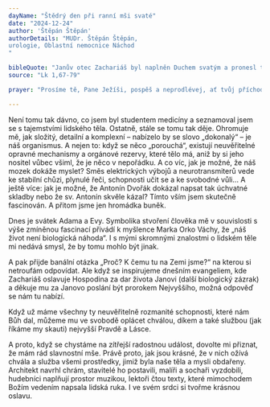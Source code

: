 ```yaml
---
dayName: "Štědrý den při ranní mši svaté"
date: "2024-12-24"
author: 'Štěpán Štěpán'
authorDetails: "MUDr. Štěpán Štěpán,
urologie, Oblastní nemocnice Náchod
"

bibleQuote: "Janův otec Zachariáš byl naplněn Duchem svatým a pronesl tato prorocká slova: „Pochválen buď Hospodin, Bůh Izraele, neboť navštívil a vykoupil svůj lid! Vzbudil nám mocného spasitele z rodu svého služebníka Davida, jak slíbil od pradávna ústy svých svatých proroků; zachránil nás od nepřátel, z rukou všech, kdo nás nenávidí. Slitoval se nad našimi otci, rozpomenul se na svou svatou smlouvu, na přísahu, kterou se zavázal našemu otci Abrahámovi: že nám dopřeje, abychom mu beze strachu a vysvobozeni z rukou nepřátel zbožně a spravedlivě sloužili po všechny dny svého života. A ty, dítě, budeš prorokem Nejvyššího, neboť půjdeš před Pánem připravit mu cestu, dát jeho lidu poznání spásy v odpuštění hříchů z milosrdné lásky našeho Boha, s kterou nás navštívil ten, který vychází z výsosti, aby zazářil těm, kdo žijí v temnotě a v stínu smrti, a uvedl naše kroky na cestu pokoje.“"
source: "Lk 1,67-79"

prayer: "Prosíme tě, Pane Ježíši, pospěš a neprodlévej, ať tvůj příchod posilní a povzbudí všechny, kdo plně důvěřují v tvou lásku. Neboť ty žiješ a kraluješ s Bohem Otcem v jednotě…"

---
```


Není tomu tak dávno, co jsem byl studentem medicíny a seznamoval jsem se s tajemstvími lidského těla. Ostatně, stále se tomu tak děje. Ohromuje mě, jak složitý, detailní a komplexní – nabízelo by se slovo „dokonalý“ – je náš organismus. A nejen to: když se něco „porouchá“, existují neuvěřitelné opravné mechanismy a orgánové rezervy, které tělo má, aniž by si jeho nositel vůbec všiml, že je něco v nepořádku. A co víc, jak je možné, že náš mozek dokáže myslet? Směs elektrických výbojů a neurotransmiterů vede ke stabilní chůzi, plynulé řeči, schopnosti učit se a ke svobodné vůli… A ještě více: jak je možné, že Antonín Dvořák dokázal napsat tak úchvatné skladby nebo že sv. Antonín skvěle kázal? Tímto vším jsem skutečně fascinován. A přitom jsme jen hromádka buněk.

Dnes je svátek Adama a Evy. Symbolika stvoření člověka mě v souvislosti s výše zmíněnou fascinací přivádí k myšlence Marka Orko Váchy, že „náš život není biologická náhoda“. I s mými skromnými znalostmi o lidském těle mi nedává smysl, že by tomu mohlo být jinak.

A pak přijde banální otázka „Proč? K čemu tu na Zemi jsme?“ na kterou si netroufám odpovídat. Ale když se inspirujeme dnešním evangeliem, kde Zachariáš oslavuje Hospodina za dar života Janovi (další biologický zázrak) a děkuje mu za Janovo poslání být prorokem Nejvyššího, možná odpověď se nám tu nabízí.

Když už máme všechny ty neuvěřitelně rozmanité schopnosti, které nám Bůh dal, můžeme mu ve svobodě oplácet chválou, díkem a také službou (jak říkáme my skauti) nejvyšší Pravdě a Lásce.

A proto, když se chystáme na zítřejší radostnou událost, dovolte mi přiznat, že mám rád slavnostní mše. Právě proto, jak jsou krásné, že v nich ožívá chvála a služba všemi prostředky, jimiž byla naše těla a mysli obdařeny. Architekt navrhl chrám, stavitelé ho postavili, malíři a sochaři vyzdobili, hudebníci naplňují prostor muzikou, lektoři čtou texty, které mimochodem Božím vedením napsala lidská ruka. I ve svém srdci si tvořme krásnou oslavu.

